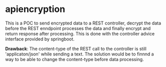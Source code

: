 # apiencryption

This is a POC to send encrypted data to a REST controller, decrypt the data before the REST enndpoint processes the data and finally encrypt and return response after processing. This is done with the controller advice interface provided by springboot.

**Drawback**:
The content-type of the REST call to the controller is still 'applicaton/json' while sending a text. The solution would be to finnnd a way to be able to change the content-type before data processing.


